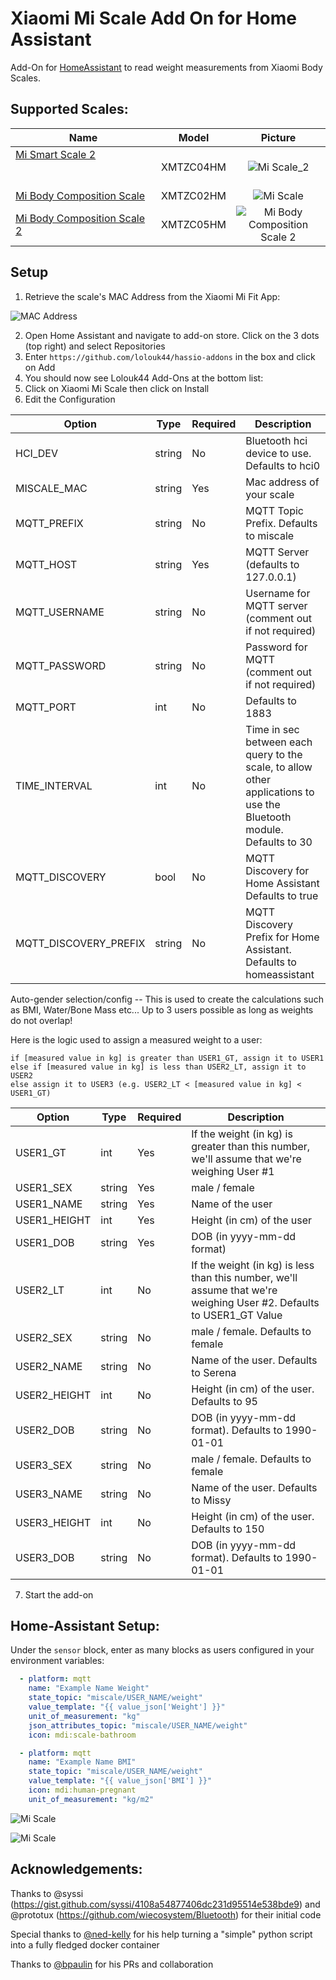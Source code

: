 # Xiaomi Mi Scale Add On for Home Assistant

Add-On for [HomeAssistant](https://www.home-assistant.io/) to read weight measurements from Xiaomi Body Scales.

## Supported Scales:
Name | Model | Picture
--- | --- | :---:
[Mi Smart Scale 2](https://www.mi.com/global/scale) &nbsp; &nbsp; &nbsp; &nbsp; &nbsp; &nbsp; &nbsp; &nbsp; &nbsp; &nbsp; &nbsp; &nbsp; &nbsp; &nbsp; &nbsp; &nbsp; &nbsp; &nbsp; &nbsp; &nbsp; &nbsp; &nbsp; &nbsp; &nbsp; &nbsp; &nbsp; &nbsp; &nbsp; &nbsp; &nbsp; &nbsp; &nbsp; &nbsp; &nbsp; &nbsp; &nbsp; &nbsp; &nbsp; &nbsp; &nbsp; &nbsp; &nbsp; &nbsp; &nbsp; &nbsp; &nbsp; &nbsp; | XMTZC04HM | ![Mi Scale_2](https://github.com/lolouk44/xiaomi_mi_scale/blob/master/Screenshots/Mi_Smart_Scale_2_Thumb.png)
[Mi Body Composition Scale](https://www.mi.com/global/mi-body-composition-scale/) | XMTZC02HM | ![Mi Scale](https://github.com/lolouk44/xiaomi_mi_scale/blob/master/Screenshots/Mi_Body_Composition_Scale_Thumb.png)
[Mi Body Composition Scale 2](https://c.mi.com/thread-2289389-1-0.html) | XMTZC05HM | ![Mi Body Composition Scale 2](https://github.com/lolouk44/xiaomi_mi_scale/blob/master/Screenshots/Mi_Body_Composition_Scale_2_Thumb.png)


## Setup

1. Retrieve the scale's MAC Address from the Xiaomi Mi Fit App:

![MAC Address](https://github.com/lolouk44/xiaomi_mi_scale/blob/master/Screenshots/MAC_Address.png)

2. Open Home Assistant and navigate to add-on store. Click on the 3 dots (top right) and select Repositories
3. Enter `https://github.com/lolouk44/hassio-addons` in the box and click on Add
4. You should now see Lolouk44 Add-Ons at the bottom list:
5. Click on Xiaomi Mi Scale then click on Install
6. Edit the Configuration


Option | Type | Required | Description
--- | --- | --- | ---
HCI_DEV | string | No | Bluetooth hci device to use. Defaults to hci0
MISCALE_MAC | string | Yes | Mac address of your scale
MQTT_PREFIX | string | No | MQTT Topic Prefix. Defaults to miscale
MQTT_HOST | string | Yes | MQTT Server (defaults to 127.0.0.1)
MQTT_USERNAME | string | No | Username for MQTT server (comment out if not required)
MQTT_PASSWORD | string | No | Password for MQTT (comment out if not required)
MQTT_PORT | int | No | Defaults to 1883
TIME_INTERVAL | int | No | Time in sec between each query to the scale, to allow other applications to use the Bluetooth module. Defaults to 30
MQTT_DISCOVERY | bool | No | MQTT Discovery for Home Assistant Defaults to true
MQTT_DISCOVERY_PREFIX | string | No | MQTT Discovery Prefix for Home Assistant. Defaults to homeassistant


Auto-gender selection/config -- This is used to create the calculations such as BMI, Water/Bone Mass etc...
Up to 3 users possible as long as weights do not overlap!

Here is the logic used to assign a measured weight to a user:
```
if [measured value in kg] is greater than USER1_GT, assign it to USER1
else if [measured value in kg] is less than USER2_LT, assign it to USER2
else assign it to USER3 (e.g. USER2_LT < [measured value in kg] < USER1_GT)
```

Option | Type | Required | Description
--- | --- | --- | ---
USER1_GT | int | Yes | If the weight (in kg) is greater than this number, we'll assume that we're weighing User #1
USER1_SEX | string | Yes | male / female
USER1_NAME | string | Yes | Name of the user
USER1_HEIGHT | int | Yes | Height (in cm) of the user
USER1_DOB | string | Yes | DOB (in yyyy-mm-dd format)
USER2_LT | int | No | If the weight (in kg) is less than this number, we'll assume that we're weighing User #2. Defaults to USER1_GT Value
USER2_SEX | string | No | male / female. Defaults to female
USER2_NAME | string | No | Name of the user. Defaults to Serena
USER2_HEIGHT | int | No |Height (in cm) of the user. Defaults to 95
USER2_DOB | string | No | DOB (in yyyy-mm-dd format). Defaults to 1990-01-01
USER3_SEX | string | No | male / female. Defaults to female
USER3_NAME | string | No | Name of the user. Defaults to Missy
USER3_HEIGHT | int | No |Height (in cm) of the user. Defaults to 150
USER3_DOB | string | No | DOB (in yyyy-mm-dd format). Defaults to 1990-01-01


7. Start the add-on


## Home-Assistant Setup:
Under the `sensor` block, enter as many blocks as users configured in your environment variables:

```yaml
  - platform: mqtt
    name: "Example Name Weight"
    state_topic: "miscale/USER_NAME/weight"
    value_template: "{{ value_json['Weight'] }}"
    unit_of_measurement: "kg"
    json_attributes_topic: "miscale/USER_NAME/weight"
    icon: mdi:scale-bathroom

  - platform: mqtt
    name: "Example Name BMI"
    state_topic: "miscale/USER_NAME/weight"
    value_template: "{{ value_json['BMI'] }}"
    icon: mdi:human-pregnant
    unit_of_measurement: "kg/m2"

```

![Mi Scale](https://github.com/lolouk44/xiaomi_mi_scale/blob/master/Screenshots/HA_Lovelace_Card.png)

![Mi Scale](https://github.com/lolouk44/xiaomi_mi_scale/blob/master/Screenshots/HA_Lovelace_Card_Details.png)

## Acknowledgements:
Thanks to @syssi (https://gist.github.com/syssi/4108a54877406dc231d95514e538bde9) and @prototux (https://github.com/wiecosystem/Bluetooth) for their initial code

Special thanks to [@ned-kelly](https://github.com/ned-kelly) for his help turning a "simple" python script into a fully fledged docker container

Thanks to [@bpaulin](https://github.com/bpaulin) for his PRs and collaboration
